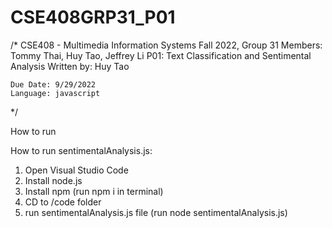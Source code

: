 # CSE408GRP31_P01

/*
    CSE408 - Multimedia Information Systems
    Fall 2022, Group 31
    Members: Tommy Thai, Huy Tao, Jeffrey Li
    P01: Text Classification and Sentimental Analysis
    Written by: Huy Tao

    Due Date: 9/29/2022
    Language: javascript
*/

How to run 

How to run sentimentalAnalysis.js:
1. Open Visual Studio Code
2. Install node.js
3. Install npm (run npm i in terminal)
4. CD to /code folder
5. run sentimentalAnalysis.js file (run node sentimentalAnalysis.js)

